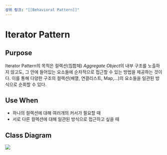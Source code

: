 ```yaml
---
상위 링크: "[[Behavioral Pattern]]"
---
```

# Iterator Pattern

## Purpose
Iterator Pattern의 목적은 컬렉션(집합체) *Aggregate Object*의 내부 구조를 노출하지 않고도, 그 안에 들어있는 요소들에 순차적으로 접근할 수 있는 방법을 제공하는 것이다. 이를 통해 다양한 구조의 컬렉션(배열, 연결리스트, Map,...)의 요소들을 일관된 방식으로 순회할 수 있다.

## Use When
* 하나의 컬렉션에 대해 여러개의 커서가 필요할 때
* 서로 다른 컬렉션에 대해 일관된 방식으로 접근하고 싶을 때

## Class Diagram
![](https://i.imgur.com/XWXSozr.png)
